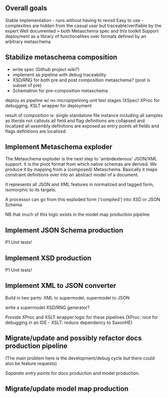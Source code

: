 
## Overall goals

Stable implementation - runs without having to revisit
Easy to use - complexities are hidden from the casual user but traceable/verifiable by the expert
Well documented = both Metaschema spec and this toolkit
Support deployment as a library of functionalities over formats defined by an arbitrary metaschema

## Stabilize metaschema composition

* write spec (Github project wiki?)
* implement as pipeline with debug traceability
* XSD/RNG for both pre and post composition metaschema? (post is subset of pre)
* Schematron for pre-composition metaschema

deploy as pipeline w/ no micropipelining
  unit test stages (XSpec)
  XProc for debugging, XSLT wrapper for deployment

result of composition is:
  single standalone file instance
  including all samples as literals not callouts
  all field and flag definitions are collapsed and localized
  all assembly definitions are exposed as entry points
    all fields and flags definitions are localized

## Implement Metaschema exploder

The Metaschema exploder is the next step to 'ambidexterous' JSON/XML support. It is the pivot format from which native schemas are derived. We produce it by mapping from a (composed) Metaschema. Basically it maps constraint definitions over into an abstract model of a document.

It represents all JSON and XML features in normalized and tagged form, isomorphic to its targets.

A processor can go from this exploded form ('compiled') into XSD or JSON Schema

NB that much of this logic exists in the model map production pipeline

## Implement JSON Schema production

P1 Unit tests!

## Implement XSD production

P1 Unit tests!

## Implement XML to JSON converter

Build in two parts: XML to supermodel, supermodel to JSON

write a supermodel XSD/RNG generator?

Provide XProc and XSLT wrapper logic for these pipelines
  (XProc: nice for debugging in an IDE - XSLT: reduce dependency to SaxonHE)

## Migrate/update and possibly refactor docs production pipeline

(The main problem here is the development/debug cycle but there could also be feature requests)  

*Separate entry points* for docs production and model production.

## Migrate/update model map production